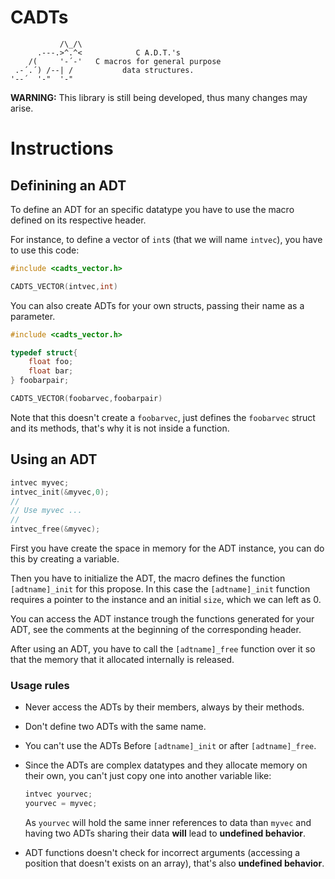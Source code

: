 # CADTs

```
           /\_/\
      .---.>^.^<            C A.D.T.'s
    /(     '-´-'   C macros for general purpose
 .-´.´) /--| /           data structures.
'--´  '-"  '-"  
```

**WARNING:** This library is still being developed, thus many changes may arise.

# Instructions

## Definining an ADT

To define an ADT for an specific datatype you have to use the macro defined on its respective header.

For instance, to define a vector of `int`s (that we will name `intvec`), you have to use this code:

```c
#include <cadts_vector.h>

CADTS_VECTOR(intvec,int)
```

You can also create ADTs for your own structs, passing their name as a parameter.

```c
#include <cadts_vector.h>

typedef struct{
    float foo;
    float bar;
} foobarpair;

CADTS_VECTOR(foobarvec,foobarpair)
```

Note that this doesn't create a `foobarvec`, just defines the `foobarvec` struct and its methods, that's why it is not inside a function.

## Using an ADT

```c
intvec myvec;
intvec_init(&myvec,0);
//
// Use myvec ...
//
intvec_free(&myvec);
```

First you have create the space in memory for the ADT instance, you can do this by creating a variable.

Then you have to initialize the ADT, the macro defines the function `[adtname]_init` for this propose. In this case the `[adtname]_init` function requires a pointer to the instance and an initial `size`, which we can left as 0.

You can access the ADT instance trough the functions generated for your ADT, see the comments at the beginning of the corresponding header.

After using an ADT, you have to call the `[adtname]_free` function over it so that the memory that it allocated internally is released.

### Usage rules

* Never access the ADTs by their members, always by their methods.

* Don't define two ADTs with the same name.

* You can't use the ADTs Before `[adtname]_init` or after `[adtname]_free`.

* Since the ADTs are complex datatypes and they allocate memory on their own, you can't just copy one into another variable like:

    ```c
    intvec yourvec;
    yourvec = myvec;
    ```

    As `yourvec` will hold the same inner references to data than `myvec` and having two ADTs sharing their data **will** lead to **undefined behavior**.

* ADT functions doesn't check for incorrect arguments (accessing a position that doesn't exists on an array), that's also **undefined behavior**.
